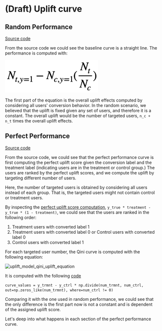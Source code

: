 # (Draft) Uplift curve

## Random Performance

[Source code](https://github.com/maks-sh/scikit-uplift/blob/master/sklift/viz/base.py#L186)

From the source code we could see the baseline curve is a straight line. The performance is computed with:

![uplift_model_random_performance_equation](/docs/uplift_model/images/metrics_exploration/Qini_curve_random_performance_equation.png)

The first part of the equation is the overall uplift effects computed by considering all users' conversion behavior.
In the random scenario, we believed that the uplift is fixed given any set of users, and therefore it is a constant.
The overall uplift would be the number of targeted users, `n_c + n_t` times the overall uplift effects.

## Perfect Performance
[Source code](https://github.com/maks-sh/scikit-uplift/blob/master/sklift/metrics/metrics.py#L277)

From the source code, we could see that the perfect performance curve is first computing the perfect uplift score
given the conversion label and the treatment label (indicating users are in the treatment or control group.) The users
are ranked by the perfect uplift scores, and we compute the uplift by targeting different number of users.

Here, the number of targeted users is obtained by considering all users instead of each group. That is, the targeted
users might not contain control or treatment users.

By inspecting the [perfect uplift score computation](https://github.com/maks-sh/scikit-uplift/blob/master/sklift/metrics/metrics.py#L277),
`y_true * treatment - y_true * (1 - treatment)`,
we could see that the users are ranked in the following order:

1. Treatment users with converted label 1
2. Treatment users with converted label 0 or Control users with converted label 0
3. Control users with converted label 1

For each targeted user number, the Qini curve is computed with the following equation:

![uplift_model_qini_uplift_equation](/docs/uplift_model/images/metrics_exploration/Qini_curve_qini_uplift_equation_equation.png)

It is computed with the following [code](https://github.com/maks-sh/scikit-uplift/blob/master/sklift/metrics/metrics.py#L267)
```
curve_values = y_trmnt - y_ctrl * np.divide(num_trmnt, num_ctrl, out=np.zeros_like(num_trmnt), where=num_ctrl != 0)
```

Comparing it with the one used in random performance, we could see that the only difference is the first part now is
not a constant and is dependent of the assigned uplift score.

Let's deep into what happens in each section of the perfect performance curve.

